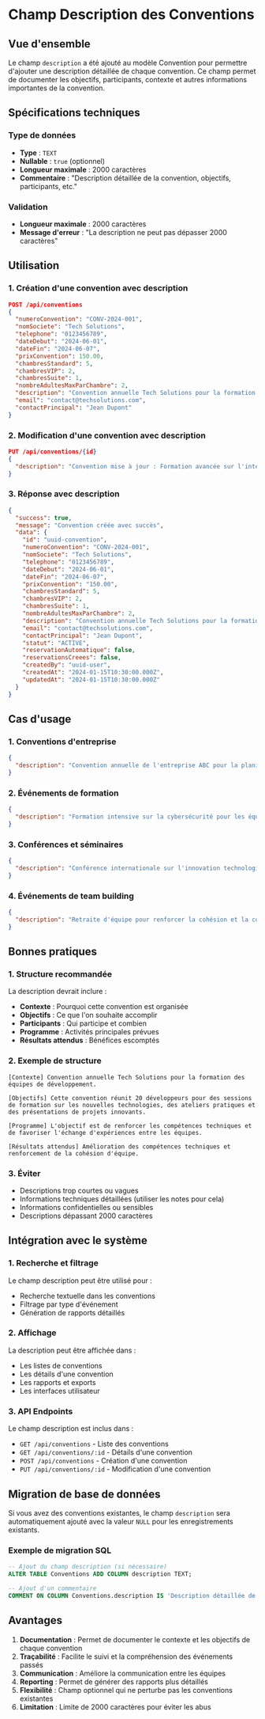 # Champ Description des Conventions

## Vue d'ensemble

Le champ `description` a été ajouté au modèle Convention pour permettre d'ajouter une description détaillée de chaque convention. Ce champ permet de documenter les objectifs, participants, contexte et autres informations importantes de la convention.

## Spécifications techniques

### Type de données
- **Type** : `TEXT`
- **Nullable** : `true` (optionnel)
- **Longueur maximale** : 2000 caractères
- **Commentaire** : "Description détaillée de la convention, objectifs, participants, etc."

### Validation
- **Longueur maximale** : 2000 caractères
- **Message d'erreur** : "La description ne peut pas dépasser 2000 caractères"

## Utilisation

### 1. Création d'une convention avec description
```json
POST /api/conventions
{
  "numeroConvention": "CONV-2024-001",
  "nomSociete": "Tech Solutions",
  "telephone": "0123456789",
  "dateDebut": "2024-06-01",
  "dateFin": "2024-06-07",
  "prixConvention": 150.00,
  "chambresStandard": 5,
  "chambresVIP": 2,
  "chambresSuite": 1,
  "nombreAdultesMaxParChambre": 2,
  "description": "Convention annuelle Tech Solutions pour la formation des équipes de développement. Cette convention réunit 20 développeurs pour des sessions de formation sur les nouvelles technologies, des ateliers pratiques et des présentations de projets innovants. L'objectif est de renforcer les compétences techniques et de favoriser l'échange d'expériences entre les équipes.",
  "email": "contact@techsolutions.com",
  "contactPrincipal": "Jean Dupont"
}
```

### 2. Modification d'une convention avec description
```json
PUT /api/conventions/{id}
{
  "description": "Convention mise à jour : Formation avancée sur l'intelligence artificielle et le machine learning. Cette session intensive de 7 jours permettra aux développeurs d'acquérir des compétences pointues dans ces domaines émergents."
}
```

### 3. Réponse avec description
```json
{
  "success": true,
  "message": "Convention créée avec succès",
  "data": {
    "id": "uuid-convention",
    "numeroConvention": "CONV-2024-001",
    "nomSociete": "Tech Solutions",
    "telephone": "0123456789",
    "dateDebut": "2024-06-01",
    "dateFin": "2024-06-07",
    "prixConvention": "150.00",
    "chambresStandard": 5,
    "chambresVIP": 2,
    "chambresSuite": 1,
    "nombreAdultesMaxParChambre": 2,
    "description": "Convention annuelle Tech Solutions pour la formation des équipes de développement...",
    "email": "contact@techsolutions.com",
    "contactPrincipal": "Jean Dupont",
    "statut": "ACTIVE",
    "reservationAutomatique": false,
    "reservationsCreees": false,
    "createdBy": "uuid-user",
    "createdAt": "2024-01-15T10:30:00.000Z",
    "updatedAt": "2024-01-15T10:30:00.000Z"
  }
}
```

## Cas d'usage

### 1. Conventions d'entreprise
```json
{
  "description": "Convention annuelle de l'entreprise ABC pour la planification stratégique 2024. Cette réunion de 5 jours réunit les dirigeants de tous les départements pour définir les objectifs de l'année à venir, analyser les performances passées et établir les nouvelles orientations stratégiques."
}
```

### 2. Événements de formation
```json
{
  "description": "Formation intensive sur la cybersécurité pour les équipes IT. Cette convention de 3 jours couvre les dernières menaces, les bonnes pratiques de sécurité, la gestion des incidents et la conformité réglementaire. Formation certifiante avec examen final."
}
```

### 3. Conférences et séminaires
```json
{
  "description": "Conférence internationale sur l'innovation technologique. Cet événement de 7 jours accueille 150 participants venant de 25 pays différents. Au programme : keynotes d'experts, présentations de startups, networking, et démonstrations de technologies émergentes."
}
```

### 4. Événements de team building
```json
{
  "description": "Retraite d'équipe pour renforcer la cohésion et la collaboration. Cette convention de 4 jours combine des activités de team building, des sessions de réflexion stratégique, et des moments de détente. Objectif : améliorer la communication inter-équipes et la motivation."
}
```

## Bonnes pratiques

### 1. Structure recommandée
La description devrait inclure :
- **Contexte** : Pourquoi cette convention est organisée
- **Objectifs** : Ce que l'on souhaite accomplir
- **Participants** : Qui participe et combien
- **Programme** : Activités principales prévues
- **Résultats attendus** : Bénéfices escomptés

### 2. Exemple de structure
```
[Contexte] Convention annuelle Tech Solutions pour la formation des équipes de développement.

[Objectifs] Cette convention réunit 20 développeurs pour des sessions de formation sur les nouvelles technologies, des ateliers pratiques et des présentations de projets innovants.

[Programme] L'objectif est de renforcer les compétences techniques et de favoriser l'échange d'expériences entre les équipes.

[Résultats attendus] Amélioration des compétences techniques et renforcement de la cohésion d'équipe.
```

### 3. Éviter
- Descriptions trop courtes ou vagues
- Informations techniques détaillées (utiliser les notes pour cela)
- Informations confidentielles ou sensibles
- Descriptions dépassant 2000 caractères

## Intégration avec le système

### 1. Recherche et filtrage
Le champ description peut être utilisé pour :
- Recherche textuelle dans les conventions
- Filtrage par type d'événement
- Génération de rapports détaillés

### 2. Affichage
La description peut être affichée dans :
- Les listes de conventions
- Les détails d'une convention
- Les rapports et exports
- Les interfaces utilisateur

### 3. API Endpoints
Le champ description est inclus dans :
- `GET /api/conventions` - Liste des conventions
- `GET /api/conventions/:id` - Détails d'une convention
- `POST /api/conventions` - Création d'une convention
- `PUT /api/conventions/:id` - Modification d'une convention

## Migration de base de données

Si vous avez des conventions existantes, le champ `description` sera automatiquement ajouté avec la valeur `NULL` pour les enregistrements existants.

### Exemple de migration SQL
```sql
-- Ajout du champ description (si nécessaire)
ALTER TABLE Conventions ADD COLUMN description TEXT;

-- Ajout d'un commentaire
COMMENT ON COLUMN Conventions.description IS 'Description détaillée de la convention, objectifs, participants, etc.';
```

## Avantages

1. **Documentation** : Permet de documenter le contexte et les objectifs de chaque convention
2. **Traçabilité** : Facilite le suivi et la compréhension des événements passés
3. **Communication** : Améliore la communication entre les équipes
4. **Reporting** : Permet de générer des rapports plus détaillés
5. **Flexibilité** : Champ optionnel qui ne perturbe pas les conventions existantes
6. **Limitation** : Limite de 2000 caractères pour éviter les abus 